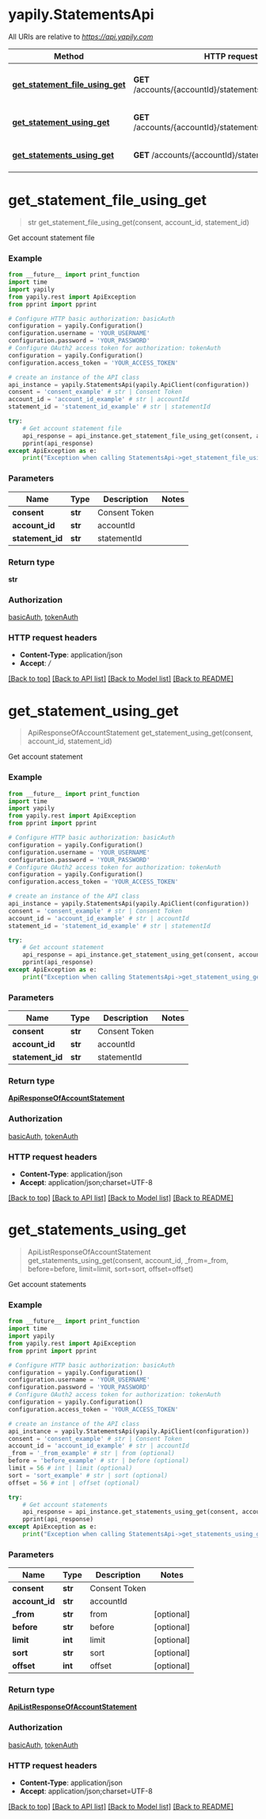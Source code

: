 # yapily.StatementsApi

All URIs are relative to *https://api.yapily.com*

Method | HTTP request | Description
------------- | ------------- | -------------
[**get_statement_file_using_get**](StatementsApi.md#get_statement_file_using_get) | **GET** /accounts/{accountId}/statements/{statementId}/file | Get account statement file
[**get_statement_using_get**](StatementsApi.md#get_statement_using_get) | **GET** /accounts/{accountId}/statements/{statementId} | Get account statement
[**get_statements_using_get**](StatementsApi.md#get_statements_using_get) | **GET** /accounts/{accountId}/statements | Get account statements


# **get_statement_file_using_get**
> str get_statement_file_using_get(consent, account_id, statement_id)

Get account statement file

### Example
```python
from __future__ import print_function
import time
import yapily
from yapily.rest import ApiException
from pprint import pprint

# Configure HTTP basic authorization: basicAuth
configuration = yapily.Configuration()
configuration.username = 'YOUR_USERNAME'
configuration.password = 'YOUR_PASSWORD'
# Configure OAuth2 access token for authorization: tokenAuth
configuration = yapily.Configuration()
configuration.access_token = 'YOUR_ACCESS_TOKEN'

# create an instance of the API class
api_instance = yapily.StatementsApi(yapily.ApiClient(configuration))
consent = 'consent_example' # str | Consent Token
account_id = 'account_id_example' # str | accountId
statement_id = 'statement_id_example' # str | statementId

try:
    # Get account statement file
    api_response = api_instance.get_statement_file_using_get(consent, account_id, statement_id)
    pprint(api_response)
except ApiException as e:
    print("Exception when calling StatementsApi->get_statement_file_using_get: %s\n" % e)
```

### Parameters

Name | Type | Description  | Notes
------------- | ------------- | ------------- | -------------
 **consent** | **str**| Consent Token | 
 **account_id** | **str**| accountId | 
 **statement_id** | **str**| statementId | 

### Return type

**str**

### Authorization

[basicAuth](../README.md#basicAuth), [tokenAuth](../README.md#tokenAuth)

### HTTP request headers

 - **Content-Type**: application/json
 - **Accept**: */*

[[Back to top]](#) [[Back to API list]](../README.md#documentation-for-api-endpoints) [[Back to Model list]](../README.md#documentation-for-models) [[Back to README]](../README.md)

# **get_statement_using_get**
> ApiResponseOfAccountStatement get_statement_using_get(consent, account_id, statement_id)

Get account statement

### Example
```python
from __future__ import print_function
import time
import yapily
from yapily.rest import ApiException
from pprint import pprint

# Configure HTTP basic authorization: basicAuth
configuration = yapily.Configuration()
configuration.username = 'YOUR_USERNAME'
configuration.password = 'YOUR_PASSWORD'
# Configure OAuth2 access token for authorization: tokenAuth
configuration = yapily.Configuration()
configuration.access_token = 'YOUR_ACCESS_TOKEN'

# create an instance of the API class
api_instance = yapily.StatementsApi(yapily.ApiClient(configuration))
consent = 'consent_example' # str | Consent Token
account_id = 'account_id_example' # str | accountId
statement_id = 'statement_id_example' # str | statementId

try:
    # Get account statement
    api_response = api_instance.get_statement_using_get(consent, account_id, statement_id)
    pprint(api_response)
except ApiException as e:
    print("Exception when calling StatementsApi->get_statement_using_get: %s\n" % e)
```

### Parameters

Name | Type | Description  | Notes
------------- | ------------- | ------------- | -------------
 **consent** | **str**| Consent Token | 
 **account_id** | **str**| accountId | 
 **statement_id** | **str**| statementId | 

### Return type

[**ApiResponseOfAccountStatement**](ApiResponseOfAccountStatement.md)

### Authorization

[basicAuth](../README.md#basicAuth), [tokenAuth](../README.md#tokenAuth)

### HTTP request headers

 - **Content-Type**: application/json
 - **Accept**: application/json;charset=UTF-8

[[Back to top]](#) [[Back to API list]](../README.md#documentation-for-api-endpoints) [[Back to Model list]](../README.md#documentation-for-models) [[Back to README]](../README.md)

# **get_statements_using_get**
> ApiListResponseOfAccountStatement get_statements_using_get(consent, account_id, _from=_from, before=before, limit=limit, sort=sort, offset=offset)

Get account statements

### Example
```python
from __future__ import print_function
import time
import yapily
from yapily.rest import ApiException
from pprint import pprint

# Configure HTTP basic authorization: basicAuth
configuration = yapily.Configuration()
configuration.username = 'YOUR_USERNAME'
configuration.password = 'YOUR_PASSWORD'
# Configure OAuth2 access token for authorization: tokenAuth
configuration = yapily.Configuration()
configuration.access_token = 'YOUR_ACCESS_TOKEN'

# create an instance of the API class
api_instance = yapily.StatementsApi(yapily.ApiClient(configuration))
consent = 'consent_example' # str | Consent Token
account_id = 'account_id_example' # str | accountId
_from = '_from_example' # str | from (optional)
before = 'before_example' # str | before (optional)
limit = 56 # int | limit (optional)
sort = 'sort_example' # str | sort (optional)
offset = 56 # int | offset (optional)

try:
    # Get account statements
    api_response = api_instance.get_statements_using_get(consent, account_id, _from=_from, before=before, limit=limit, sort=sort, offset=offset)
    pprint(api_response)
except ApiException as e:
    print("Exception when calling StatementsApi->get_statements_using_get: %s\n" % e)
```

### Parameters

Name | Type | Description  | Notes
------------- | ------------- | ------------- | -------------
 **consent** | **str**| Consent Token | 
 **account_id** | **str**| accountId | 
 **_from** | **str**| from | [optional] 
 **before** | **str**| before | [optional] 
 **limit** | **int**| limit | [optional] 
 **sort** | **str**| sort | [optional] 
 **offset** | **int**| offset | [optional] 

### Return type

[**ApiListResponseOfAccountStatement**](ApiListResponseOfAccountStatement.md)

### Authorization

[basicAuth](../README.md#basicAuth), [tokenAuth](../README.md#tokenAuth)

### HTTP request headers

 - **Content-Type**: application/json
 - **Accept**: application/json;charset=UTF-8

[[Back to top]](#) [[Back to API list]](../README.md#documentation-for-api-endpoints) [[Back to Model list]](../README.md#documentation-for-models) [[Back to README]](../README.md)

